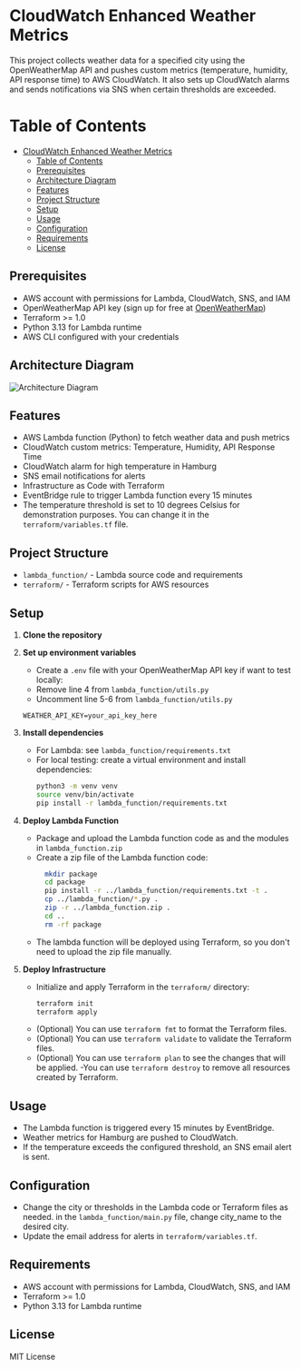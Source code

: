 # CloudWatch Enhanced Weather Metrics

This project collects weather data for a specified city using the OpenWeatherMap API and pushes custom metrics (temperature, humidity, API response time) to AWS CloudWatch. It also sets up CloudWatch alarms and sends notifications via SNS when certain thresholds are exceeded.

# Table of Contents

- [CloudWatch Enhanced Weather Metrics](#cloudwatch-enhanced-weather-metrics)
  - [Table of Contents](#table-of-contents)
  - [Prerequisites](#prerequisites)
  - [Architecture Diagram](#architecture-diagram)
  - [Features](#features)
  - [Project Structure](#project-structure)
  - [Setup](#setup)
  - [Usage](#usage)
  - [Configuration](#configuration)
  - [Requirements](#requirements)
  - [License](#license)

## Prerequisites

- AWS account with permissions for Lambda, CloudWatch, SNS, and IAM
- OpenWeatherMap API key (sign up for free at [OpenWeatherMap](https://openweathermap.org/api))
- Terraform >= 1.0
- Python 3.13 for Lambda runtime
- AWS CLI configured with your credentials

## Architecture Diagram

![Architecture Diagram](architecture_diagram.png)

## Features

- AWS Lambda function (Python) to fetch weather data and push metrics
- CloudWatch custom metrics: Temperature, Humidity, API Response Time
- CloudWatch alarm for high temperature in Hamburg
- SNS email notifications for alerts
- Infrastructure as Code with Terraform
- EventBridge rule to trigger Lambda function every 15 minutes
- The temperature threshold is set to 10 degrees Celsius for demonstration purposes. You can change it in the `terraform/variables.tf` file.

## Project Structure

- `lambda_function/` - Lambda source code and requirements
- `terraform/` - Terraform scripts for AWS resources

## Setup

1. **Clone the repository**
2. **Set up environment variables**

   - Create a `.env` file with your OpenWeatherMap API key if want to test locally:
   - Remove line 4 from `lambda_function/utils.py`
   - Uncomment line 5-6 from `lambda_function/utils.py`

   ```
   WEATHER_API_KEY=your_api_key_here
   ```

3. **Install dependencies**
   - For Lambda: see `lambda_function/requirements.txt`
   - For local testing: create a virtual environment and install dependencies:
     ```sh
     python3 -m venv venv
     source venv/bin/activate
     pip install -r lambda_function/requirements.txt
     ```
4. **Deploy Lambda Function**

   - Package and upload the Lambda function code as and the modules in `lambda_function.zip`
   - Create a zip file of the Lambda function code:
     ```sh
       mkdir package
       cd package
       pip install -r ../lambda_function/requirements.txt -t .
       cp ../lambda_function/*.py .
       zip -r ../lambda_function.zip .
       cd ..
       rm -rf package
     ```
   - The lambda function will be deployed using Terraform, so you don't need to upload the zip file manually.

5. **Deploy Infrastructure**
   - Initialize and apply Terraform in the `terraform/` directory:
     ```sh
     terraform init
     terraform apply
     ```
   - (Optional) You can use `terraform fmt` to format the Terraform files.
   - (Optional) You can use `terraform validate` to validate the Terraform files.
   - (Optional) You can use `terraform plan` to see the changes that will be applied.
     -You can use `terraform destroy` to remove all resources created by Terraform.

## Usage

- The Lambda function is triggered every 15 minutes by EventBridge.
- Weather metrics for Hamburg are pushed to CloudWatch.
- If the temperature exceeds the configured threshold, an SNS email alert is sent.

## Configuration

- Change the city or thresholds in the Lambda code or Terraform files as needed. in the `lambda_function/main.py` file, change city_name to the desired city.
- Update the email address for alerts in `terraform/variables.tf`.

## Requirements

- AWS account with permissions for Lambda, CloudWatch, SNS, and IAM
- Terraform >= 1.0
- Python 3.13 for Lambda runtime

## License

MIT License

